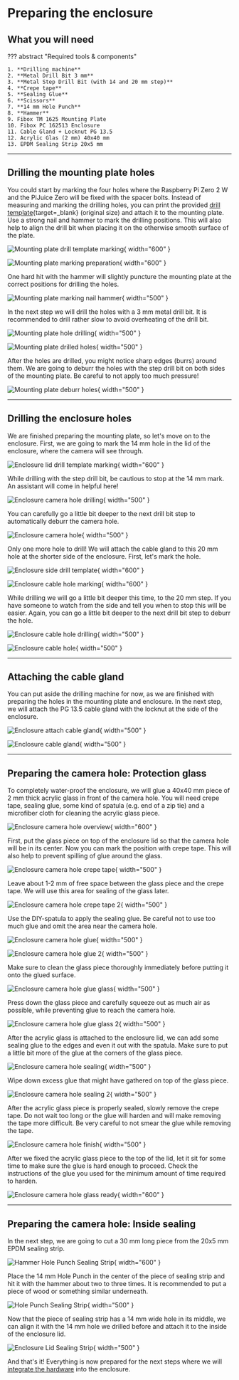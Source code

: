 # Preparing the enclosure

## What you will need

??? abstract "Required tools & components"

    1. **Drilling machine**
    2. **Metal Drill Bit 3 mm**
    3. **Metal Step Drill Bit (with 14 and 20 mm step)**
    4. **Crepe tape**
    5. **Sealing Glue**
    6. **Scissors**
    7. **14 mm Hole Punch**
    8. **Hammer**
    9. Fibox TM 1625 Mounting Plate
    10. Fibox PC 162513 Enclosure
    11. Cable Gland + Locknut PG 13.5
    12. Acrylic Glas (2 mm) 40x40 mm
    13. EPDM Sealing Strip 20x5 mm

---

## Drilling the mounting plate holes

You could start by marking the four holes where the Raspberry Pi Zero 2 W and
the PiJuice Zero will be fixed with the spacer bolts. Instead of measuring and
marking the drilling holes, you can print the provided
[drill template](https://github.com/maxsitt/insect-detect-docs/blob/main/PDF_templates/drilling_templates/mounting_plate_drill_template.pdf){target=_blank}
(original size) and attach it to the mounting plate. Use a strong nail and
hammer to mark the drilling positions. This will also help to align the drill
bit when placing it on the otherwise smooth surface of the plate.

![Mounting plate drill template marking](assets/images/mounting_plate_drill_template+marking.jpg){ width="600" }

![Mounting plate marking preparation](assets/images/mounting_plate_preparation.jpg){ width="600" }

One hard hit with the hammer will slightly puncture the mounting plate at the
correct positions for drilling the holes.

![Mounting plate marking nail hammer](assets/images/mounting_plate_hole_marking.jpg){ width="500" }

In the next step we will drill the holes with a 3 mm metal drill bit. It is
recommended to drill rather slow to avoid overheating of the drill bit.

![Mounting plate hole drilling](assets/images/mounting_plate_hole_drilling.jpg){ width="500" }

![Mounting plate drilled holes](assets/images/mounting_plate_holes.jpg){ width="500" }

After the holes are drilled, you might notice sharp edges (burrs) around them.
We are going to deburr the holes with the step drill bit on both sides of the
mounting plate. Be careful to not apply too much pressure!

![Mounting plate deburr holes](assets/images/mounting_plate_holes_deburr.jpg){ width="500" }

---

## Drilling the enclosure holes

We are finished preparing the mounting plate, so let's move on to the
enclosure. First, we are going to mark the 14 mm hole in the lid of the
enclosure, where the camera will see through.

![Enclosure lid drill template marking](assets/images/enclosure_lid_drill_template+marking.jpg){ width="600" }

While drilling with the step drill bit, be cautious to stop at the 14 mm mark.
An assistant will come in helpful here!

![Enclosure camera hole drilling](assets/images/enclosure_camera_hole_drilling.jpg){ width="500" }

You can carefully go a little bit deeper to the next drill bit step to
automatically deburr the camera hole.

![Enclosure camera hole](assets/images/enclosure_camera_hole.jpg){ width="500" }

Only one more hole to drill! We will attach the cable gland to this 20 mm hole
at the shorter side of the enclosure. First, let's mark the hole.

![Enclosure side drill template](assets/images/enclosure_side_drill_template.png){ width="600" }

![Enclosure cable hole marking](assets/images/enclosure_cable_hole_marking.jpg){ width="600" }

While drilling we will go a little bit deeper this time, to the 20 mm step. If
you have someone to watch from the side and tell you when to stop this will be
easier. Again, you can go a little bit deeper to the next drill bit step to
deburr the hole.

![Enclosure cable hole drilling](assets/images/enclosure_cable_hole_drilling.jpg){ width="500" }

![Enclosure cable hole](assets/images/enclosure_cable_hole.jpg){ width="500" }

---

## Attaching the cable gland

You can put aside the drilling machine for now, as we are finished with
preparing the holes in the mounting plate and enclosure. In the next step, we
will attach the PG 13.5 cable gland with the locknut at the side of the
enclosure.

![Enclosure attach cable gland](assets/images/enclosure_attach_cable_gland.jpg){ width="500" }

![Enclosure cable gland](assets/images/enclosure_cable_gland.jpg){ width="500" }

---

## Preparing the camera hole: Protection glass

To completely water-proof the enclosure, we will glue a 40x40 mm piece of 2 mm
thick acrylic glass in front of the camera hole. You will need crepe tape,
sealing glue, some kind of spatula (e.g. end of a zip tie) and a microfiber
cloth for cleaning the acrylic glass piece.

![Enclosure camera hole overview](assets/images/camera_hole_overview.jpg){ width="600" }

First, put the glass piece on top of the enclosure lid so that the camera hole
will be in its center. Now you can mark the position with crepe tape. This will
also help to prevent spilling of glue around the glass.

![Enclosure camera hole crepe tape](assets/images/camera_hole_crepe_tape.jpg){ width="500" }

Leave about 1-2 mm of free space between the glass piece and the crepe tape. We
will use this area for sealing of the glass later.

![Enclosure camera hole crepe tape 2](assets/images/camera_hole_crepe_tape2.jpg){ width="500" }

Use the DIY-spatula to apply the sealing glue. Be careful not to use too much
glue and omit the area near the camera hole.

![Enclosure camera hole glue](assets/images/camera_hole_glue.jpg){ width="500" }

![Enclosure camera hole glue 2](assets/images/camera_hole_glue2.jpg){ width="500" }

Make sure to clean the glass piece thoroughly immediately before putting it
onto the glued surface.

![Enclosure camera hole glue glass](assets/images/camera_hole_glue_glass.jpg){ width="500" }

Press down the glass piece and carefully squeeze out as much air as possible,
while preventing glue to reach the camera hole.

![Enclosure camera hole glue glass 2](assets/images/camera_hole_glue_glass2.jpg){ width="500" }

After the acrylic glass is attached to the enclosure lid, we can add some
sealing glue to the edges and even it out with the spatula. Make sure to put a
little bit more of the glue at the corners of the glass piece.

![Enclosure camera hole sealing](assets/images/camera_hole_sealing.jpg){ width="500" }

Wipe down excess glue that might have gathered on top of the glass piece.

![Enclosure camera hole sealing 2](assets/images/camera_hole_sealing2.jpg){ width="500" }

After the acrylic glass piece is properly sealed, slowly remove the crepe tape.
Do not wait too long or the glue will harden and will make removing the tape
more difficult. Be very careful to not smear the glue while removing the tape.

![Enclosure camera hole finish](assets/images/camera_hole_finish.jpg){ width="500" }

After we fixed the acrylic glass piece to the top of the lid, let it sit for
some time to make sure the glue is hard enough to proceed. Check the
instructions of the glue you used for the minimum amount of time required to
harden.

![Enclosure camera hole glass ready](assets/images/camera_hole_glass.jpg){ width="600" }

---

## Preparing the camera hole: Inside sealing

In the next step, we are going to cut a 30 mm long piece from the 20x5 mm EPDM
sealing strip.

![Hammer Hole Punch Sealing Strip](assets/images/hammer_holepunch_sealingstrip.jpg){ width="600" }

Place the 14 mm Hole Punch in the center of the piece of sealing strip and hit
it with the hammer about two to three times. It is recommended to put a piece
of wood or something similar underneath.

![Hole Punch Sealing Strip](assets/images/holepunch_sealingstrip.jpg){ width="500" }

Now that the piece of sealing strip has a 14 mm wide hole in its middle, we can
align it with the 14 mm hole we drilled before and attach it to the inside of
the enclosure lid.

![Enclosure Lid Sealing Strip](assets/images/enclosure_lid_sealingstrip.jpg){ width="500" }

And that's it! Everything is now prepared for the next steps where we will
[integrate the hardware](buildinstructions_hardware.md) into the enclosure.
